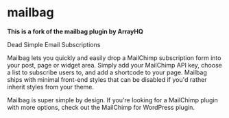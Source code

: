 # mailbag

**This is a fork of the mailbag plugin by ArrayHQ**

Dead Simple Email Subscriptions

Mailbag lets you quickly and easily drop a MailChimp subscription form into your post, page or widget area. Simply add your MailChimp API key, choose a list to subscribe users to, and add a shortcode to your page. Mailbag ships with minimal front-end styles that can be disabled if you'd rather inherit styles from your theme.

Mailbag is super simple by design. If you're looking for a MailChimp plugin with more options, check out the MailChimp for WordPress plugin.